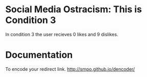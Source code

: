 Social Media Ostracism: This is Condition 3
===========

In condition 3 the user recieves 0 likes and 9 dislikes.

Documentation
===========

To encode your redirect link.
http://smpo.github.io/dencoder/
